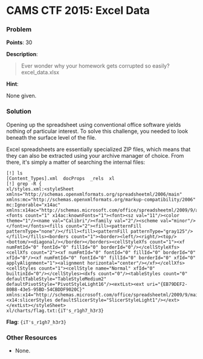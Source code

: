 # CAMS CTF 2015: Excel Data

### Problem

**Points**: 30

**Description**: 

> Ever wonder why your homework gets corrupted so easily?  
> excel_data.xlsx

**Hint**: 

None given.

### Solution

Opening up the spreadsheet using conventional office software yields nothing of particular interest. To solve this challenge, you needed to look beneath the surface level of the file.

Excel spreadsheets are essentially specialized ZIP files, which means that they can also be extracted using your archive manager of choice. From there, it's simply a matter of searching the internal files: 

```
[!] ls
[Content_Types].xml  docProps  _rels  xl
[!] grep -R {
xl/styles.xml:<styleSheet xmlns="http://schemas.openxmlformats.org/spreadsheetml/2006/main" xmlns:mc="http://schemas.openxmlformats.org/markup-compatibility/2006" mc:Ignorable="x14ac" xmlns:x14ac="http://schemas.microsoft.com/office/spreadsheetml/2009/9/ac"><fonts count="1" x14ac:knownFonts="1"><font><sz val="11"/><color theme="1"/><name val="Calibri"/><family val="2"/><scheme val="minor"/></font></fonts><fills count="2"><fill><patternFill patternType="none"/></fill><fill><patternFill patternType="gray125"/></fill></fills><borders count="1"><border><left/><right/><top/><bottom/><diagonal/></border></borders><cellStyleXfs count="1"><xf numFmtId="0" fontId="0" fillId="0" borderId="0"/></cellStyleXfs><cellXfs count="2"><xf numFmtId="0" fontId="0" fillId="0" borderId="0" xfId="0"/><xf numFmtId="0" fontId="0" fillId="0" borderId="0" xfId="0" applyAlignment="1"><alignment horizontal="center"/></xf></cellXfs><cellStyles count="1"><cellStyle name="Normal" xfId="0" builtinId="0"/></cellStyles><dxfs count="0"/><tableStyles count="0" defaultTableStyle="TableStyleMedium2" defaultPivotStyle="PivotStyleLight16"/><extLst><ext uri="{EB79DEF2-80B8-43e5-95BD-54CBDDF9020C}" xmlns:x14="http://schemas.microsoft.com/office/spreadsheetml/2009/9/main"><x14:slicerStyles defaultSlicerStyle="SlicerStyleLight1"/></ext></extLst></styleSheet>
xl/charts/flag.txt:{iT's_r1gh7_h3r3}
```

**Flag**: `{iT's_r1gh7_h3r3}`

### Other Resources

* None.
